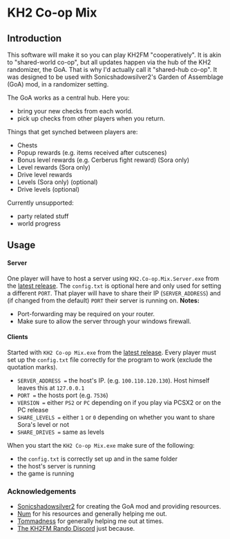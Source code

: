 # KH2 Co-op Mix

## Introduction
This software will make it so you can play KH2FM "cooperatively". It is akin to "shared-world co-op", but all updates happen via the hub of the KH2 randomizer, the GoA. That is why I'd actually call it "shared-hub co-op".
It was designed to be used with Sonicshadowsilver2's Garden of Assemblage (GoA) mod, in a randomizer setting.

The GoA works as a central hub. Here you:
- bring your new checks from each world.  
- pick up checks from other players when you return.  
  
Things that get synched between players are:
- Chests
- Popup rewards (e.g. items received after cutscenes)
- Bonus level rewards (e.g. Cerberus fight reward) (Sora only)
- Level rewards (Sora only)
- Drive level rewards
- Levels (Sora only) (optional)
- Drive levels (optional)  

Currently unsupported:
- party related stuff
- world progress

## Usage
#### Server
One player will have to host a server using `KH2.Co-op.Mix.Server.exe` from the [latest release](/releases/latest). The `config.txt` is optional here and only used for setting a different `PORT`.
That player will have to share their IP (`SERVER_ADDRESS`) and (if changed from the default) `PORT` their server is running on.
**Notes:** 
- Port-forwarding may be required on your router.
- Make sure to allow the server through your windows firewall.

#### Clients
Started with `KH2 Co-op Mix.exe` from the [latest release](/releases/latest).
Every player must set up the `config.txt` file correctly for the program to work (exclude the quotation marks).
- `SERVER_ADDRESS =`
the host's IP. (e.g. `100.110.120.130`). Host himself leaves this at `127.0.0.1`
- `PORT =` the hosts port (e.g. `7536`)
- `VERSION =` either `PS2` or `PC` depending on if you play via PCSX2 or on the PC release
- `SHARE_LEVELS =` either `1` or `0` depending on whether you want to share Sora's level or not
- `SHARE_DRIVES =` same as levels

When you start the `KH2 Co-op Mix.exe` make sure of the following:
- the `config.txt` is correctly set up and in the same folder
- the host's server is running
- the game is running


### Acknowledgements
- [Sonicshadowsilver2](https://github.com/sonicshadowsilver2) for creating the GoA mod and providing resources.
- [Num](https://github.com/1234567890num) for his resources and generally helping me out.
- [Tommadness](https://github.com/tommadness) for generally helping me out at times.
- [The KH2FM Rando Discord](https://discord.gg/KwfqM6GYzd) just because.
